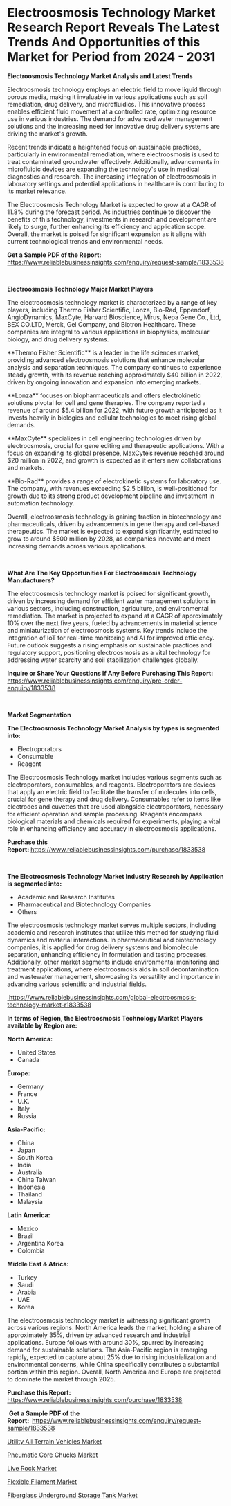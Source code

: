 <p><h1>Electroosmosis Technology Market Research Report Reveals The Latest Trends And Opportunities of this Market for Period from 2024 - 2031</h1></p><p><strong>Electroosmosis Technology Market Analysis and Latest Trends</strong></p>
<p><p>Electroosmosis technology employs an electric field to move liquid through porous media, making it invaluable in various applications such as soil remediation, drug delivery, and microfluidics. This innovative process enables efficient fluid movement at a controlled rate, optimizing resource use in various industries. The demand for advanced water management solutions and the increasing need for innovative drug delivery systems are driving the market's growth.</p><p>Recent trends indicate a heightened focus on sustainable practices, particularly in environmental remediation, where electroosmosis is used to treat contaminated groundwater effectively. Additionally, advancements in microfluidic devices are expanding the technology's use in medical diagnostics and research. The increasing integration of electroosmosis in laboratory settings and potential applications in healthcare is contributing to its market relevance.</p><p>The Electroosmosis Technology Market is expected to grow at a CAGR of 11.8% during the forecast period. As industries continue to discover the benefits of this technology, investments in research and development are likely to surge, further enhancing its efficiency and application scope. Overall, the market is poised for significant expansion as it aligns with current technological trends and environmental needs.</p></p>
<p><strong>Get a Sample PDF of the Report:&nbsp;</strong> <a href="https://www.reliablebusinessinsights.com/enquiry/request-sample/1833538?utm_campaign=102&utm_medium=2&utm_source=Github&utm_content=ia&utm_term=17102024&utm_id=electroosmosis-technology">https://www.reliablebusinessinsights.com/enquiry/request-sample/1833538</a></p>
<p>&nbsp;</p>
<p><strong>Electroosmosis Technology Major Market Players</strong></p>
<p><p>The electroosmosis technology market is characterized by a range of key players, including Thermo Fisher Scientific, Lonza, Bio-Rad, Eppendorf, AngioDynamics, MaxCyte, Harvard Bioscience, Mirus, Nepa Gene Co., Ltd, BEX CO.LTD, Merck, Gel Company, and Biotron Healthcare. These companies are integral to various applications in biophysics, molecular biology, and drug delivery systems.</p><p>**Thermo Fisher Scientific** is a leader in the life sciences market, providing advanced electroosmosis solutions that enhance molecular analysis and separation techniques. The company continues to experience steady growth, with its revenue reaching approximately $40 billion in 2022, driven by ongoing innovation and expansion into emerging markets.</p><p>**Lonza** focuses on biopharmaceuticals and offers electrokinetic solutions pivotal for cell and gene therapies. The company reported a revenue of around $5.4 billion for 2022, with future growth anticipated as it invests heavily in biologics and cellular technologies to meet rising global demands.</p><p>**MaxCyte** specializes in cell engineering technologies driven by electroosmosis, crucial for gene editing and therapeutic applications. With a focus on expanding its global presence, MaxCyte’s revenue reached around $20 million in 2022, and growth is expected as it enters new collaborations and markets.</p><p>**Bio-Rad** provides a range of electrokinetic systems for laboratory use. The company, with revenues exceeding $2.5 billion, is well-positioned for growth due to its strong product development pipeline and investment in automation technology.</p><p>Overall, electroosmosis technology is gaining traction in biotechnology and pharmaceuticals, driven by advancements in gene therapy and cell-based therapeutics. The market is expected to expand significantly, estimated to grow to around $500 million by 2028, as companies innovate and meet increasing demands across various applications.</p></p>
<p>&nbsp;</p>
<p><strong>What Are The Key Opportunities For Electroosmosis Technology Manufacturers?</strong></p>
<p><p>The electroosmosis technology market is poised for significant growth, driven by increasing demand for efficient water management solutions in various sectors, including construction, agriculture, and environmental remediation. The market is projected to expand at a CAGR of approximately 10% over the next five years, fueled by advancements in material science and miniaturization of electroosmosis systems. Key trends include the integration of IoT for real-time monitoring and AI for improved efficiency. Future outlook suggests a rising emphasis on sustainable practices and regulatory support, positioning electroosmosis as a vital technology for addressing water scarcity and soil stabilization challenges globally.</p></p>
<p><strong>Inquire or Share Your Questions If Any Before Purchasing This Report:</strong> <a href="https://www.reliablebusinessinsights.com/enquiry/pre-order-enquiry/1833538?utm_campaign=102&utm_medium=2&utm_source=Github&utm_content=ia&utm_term=17102024&utm_id=electroosmosis-technology">https://www.reliablebusinessinsights.com/enquiry/pre-order-enquiry/1833538</a></p>
<p>&nbsp;</p>
<p><strong>Market Segmentation</strong></p>
<p><strong>The Electroosmosis Technology Market Analysis by types is segmented into:</strong></p>
<p><ul><li>Electroporators</li><li>Consumable</li><li>Reagent</li></ul></p>
<p><p>The Electroosmosis Technology market includes various segments such as electroporators, consumables, and reagents. Electroporators are devices that apply an electric field to facilitate the transfer of molecules into cells, crucial for gene therapy and drug delivery. Consumables refer to items like electrodes and cuvettes that are used alongside electroporators, necessary for efficient operation and sample processing. Reagents encompass biological materials and chemicals required for experiments, playing a vital role in enhancing efficiency and accuracy in electroosmosis applications.</p></p>
<p><strong>Purchase this Report:&nbsp;</strong><a href="https://www.reliablebusinessinsights.com/purchase/1833538?utm_campaign=102&utm_medium=2&utm_source=Github&utm_content=ia&utm_term=17102024&utm_id=electroosmosis-technology">https://www.reliablebusinessinsights.com/purchase/1833538</a></p>
<p>&nbsp;</p>
<p><strong>The Electroosmosis Technology Market Industry Research by Application is segmented into:</strong></p>
<p><ul><li>Academic and Research Institutes</li><li>Pharmaceutical and Biotechnology Companies</li><li>Others</li></ul></p>
<p><p>The electroosmosis technology market serves multiple sectors, including academic and research institutes that utilize this method for studying fluid dynamics and material interactions. In pharmaceutical and biotechnology companies, it is applied for drug delivery systems and biomolecule separation, enhancing efficiency in formulation and testing processes. Additionally, other market segments include environmental monitoring and treatment applications, where electroosmosis aids in soil decontamination and wastewater management, showcasing its versatility and importance in advancing various scientific and industrial fields.</p></p>
<p><a href="https://www.reliablebusinessinsights.com/global-electroosmosis-technology-market-r1833538?utm_campaign=102&utm_medium=2&utm_source=Github&utm_content=ia&utm_term=17102024&utm_id=electroosmosis-technology">&nbsp;https://www.reliablebusinessinsights.com/global-electroosmosis-technology-market-r1833538</a></p>
<p><strong>In terms of Region, the Electroosmosis Technology Market Players available by Region are:</strong></p>
<p>
    <p> <strong> North America: </strong>
        <ul>
            <li>United States</li>
            <li>Canada</li>
        </ul>
        </p> 
    <p> <strong> Europe: </strong>
        <ul>
            <li>Germany</li>
            <li>France</li>
            <li>U.K.</li>
            <li>Italy</li>
            <li>Russia</li>
        </ul>
        </p> 
    <p> <strong> Asia-Pacific: </strong>
        <ul>
            <li>China</li>
            <li>Japan</li>
            <li>South Korea</li>
            <li>India</li>
            <li>Australia</li>
            <li>China Taiwan</li>
            <li>Indonesia</li>
            <li>Thailand</li>
            <li>Malaysia</li>
        </ul>
        </p> 
    <p> <strong> Latin America: </strong>
        <ul>
            <li>Mexico</li>
            <li>Brazil</li>
            <li>Argentina Korea</li>
            <li>Colombia</li>
        </ul>
        </p> 
    <p> <strong> Middle East & Africa: </strong>
        <ul>
            <li>Turkey</li>
            <li>Saudi</li>
            <li>Arabia</li>
            <li>UAE</li>
            <li>Korea</li>
        </ul>
    </p>
    </p>
<p><p>The electroosmosis technology market is witnessing significant growth across various regions. North America leads the market, holding a share of approximately 35%, driven by advanced research and industrial applications. Europe follows with around 30%, spurred by increasing demand for sustainable solutions. The Asia-Pacific region is emerging rapidly, expected to capture about 25% due to rising industrialization and environmental concerns, while China specifically contributes a substantial portion within this region. Overall, North America and Europe are projected to dominate the market through 2025.</p></p>
<p><strong>Purchase this Report: </strong><a href="https://www.reliablebusinessinsights.com/purchase/1833538?utm_campaign=102&utm_medium=2&utm_source=Github&utm_content=ia&utm_term=17102024&utm_id=electroosmosis-technology">https://www.reliablebusinessinsights.com/purchase/1833538</a></p>
<p>&nbsp;<strong>Get a Sample PDF of the Report:&nbsp;&nbsp;</strong><a href="https://www.reliablebusinessinsights.com/enquiry/request-sample/1833538?utm_campaign=102&utm_medium=2&utm_source=Github&utm_content=ia&utm_term=17102024&utm_id=electroosmosis-technology">https://www.reliablebusinessinsights.com/enquiry/request-sample/1833538</a></p>
<p><strong></strong></p>
<p><p><a href="https://www.linkedin.com/pulse/global-utility-all-terrain-vehicles-market-focus-product-kdihe?utm_campaign=102&utm_medium=2&utm_source=Github&utm_content=ia&utm_term=17102024&utm_id=electroosmosis-technology">Utility All Terrain Vehicles Market</a></p><p><a href="https://issuu.com/reportprime-2/docs/pneumatic-core-chucks-market-size-2_11008614af08d8?utm_campaign=102&utm_medium=2&utm_source=Github&utm_content=ia&utm_term=17102024&utm_id=electroosmosis-technology">Pneumatic Core Chucks Market</a></p><p><a href="https://www.linkedin.com/pulse/live-rock-industry-resonance-126-amplification-across-domains-2ww1c?utm_campaign=102&utm_medium=2&utm_source=Github&utm_content=ia&utm_term=17102024&utm_id=electroosmosis-technology">Live Rock Market</a></p><p><a href="https://www.linkedin.com/pulse/market-leaders-laggards-global-flexible-filament-trends-fn18c?utm_campaign=102&utm_medium=2&utm_source=Github&utm_content=ia&utm_term=17102024&utm_id=electroosmosis-technology">Flexible Filament Market</a></p><p><a href="https://issuu.com/reportprime-2/docs/fiberglass-underground-storage-tank_0bc35bcf07a090?utm_campaign=102&utm_medium=2&utm_source=Github&utm_content=ia&utm_term=17102024&utm_id=electroosmosis-technology">Fiberglass Underground Storage Tank Market</a></p></p>